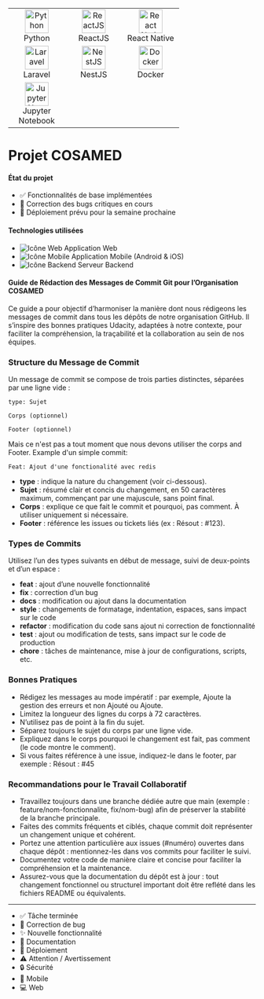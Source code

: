 <!-- Début de la grille d’icônes stack -->
<table>
  <tr>
    <td align="center" width="100">
      <img src="https://cdn.jsdelivr.net/gh/devicons/devicon/icons/python/python-original.svg" alt="Python" width="48" height="48" />
      <br>Python
    </td>
    <td align="center" width="100">
      <img src="https://cdn.jsdelivr.net/gh/devicons/devicon/icons/react/react-original.svg" alt="ReactJS" width="48" height="48" />
      <br>ReactJS
    </td>
    <td align="center" width="100">
      <img src="https://cdn.jsdelivr.net/gh/devicons/devicon/icons/react/react-original.svg" alt="React Native" width="48" height="48" />
      <br>React Native
    </td>
  </tr>
  <tr>
    <td align="center" width="100">
      <img src="https://upload.wikimedia.org/wikipedia/commons/9/9a/Laravel.svg" alt="Laravel" width="48" height="48" />
      <br>Laravel
    </td>
    <td align="center" width="100">
      <img src="https://upload.wikimedia.org/wikipedia/commons/1/1e/NestJS_logo.svg" alt="NestJS" width="48" height="48" />
      <br>NestJS
    </td>
    <td align="center" width="100">
      <img src="https://upload.wikimedia.org/wikipedia/commons/4/4e/Docker_%28container_engine%29_logo.svg" alt="Docker" width="48" height="48" />
      <br>Docker
    </td>
  </tr>
  <tr>
    <td align="center" width="100">
      <img src="https://seeklogo.com/images/J/jupyter-logo-72D1F6D1F5-seeklogo.com.png" alt="Jupyter Notebook" width="48" height="48" />
      <br>Jupyter Notebook
    </td>
    <td></td>
    <td></td>
  </tr>
</table>
<!-- Fin de la grille d’icônes stack -->


# Projet COSAMED

#### État du projet
- :white_check_mark: Fonctionnalités de base implémentées
- :bug: Correction des bugs critiques en cours
- :rocket: Déploiement prévu pour la semaine prochaine

#### Technologies utilisées
- ![Icône Web](https://cdn.jsdelivr.net/gh/Readme-Workflows/Readme-Icons@main/icons/octicons/browser.svg) Application Web
- ![Icône Mobile](https://cdn.jsdelivr.net/gh/Readme-Workflows/Readme-Icons@main/icons/octicons/device-mobile.svg) Application Mobile (Android & iOS)
- ![Icône Backend](https://cdn.jsdelivr.net/gh/Readme-Workflows/Readme-Icons@main/icons/octicons/server.svg) Serveur Backend


#### Guide de Rédaction des Messages de Commit Git pour l’Organisation COSAMED

Ce guide a pour objectif d’harmoniser la manière dont nous rédigeons les messages de commit dans tous les dépôts de notre organisation GitHub. Il s’inspire des bonnes pratiques Udacity, adaptées à notre contexte, pour faciliter la compréhension, la traçabilité et la collaboration au sein de nos équipes.

### Structure du Message de Commit
Un message de commit se compose de trois parties distinctes, séparées par une ligne vide :
```
type: Sujet

Corps (optionnel)

Footer (optionnel)
```

Mais ce n'est pas a tout moment que nous devons utiliser the corps and Footer. Example d'un simple commit:

```
Feat: Ajout d'une fonctionalité avec redis
```

- **type** : indique la nature du changement (voir ci-dessous).
- **Sujet** : résumé clair et concis du changement, en 50 caractères maximum, commençant par une majuscule, sans point final.
- **Corps** : explique ce que fait le commit et pourquoi, pas comment. À utiliser uniquement si nécessaire.
- **Footer** : référence les issues ou tickets liés (ex : Résout : #123).

### Types de Commits
Utilisez l’un des types suivants en début de message, suivi de deux-points et d’un espace :

- __feat__ : ajout d’une nouvelle fonctionnalité
- __fix__ : correction d’un bug
- __docs__ : modification ou ajout dans la documentation
- __style__ : changements de formatage, indentation, espaces, sans impact sur le code
- __refactor__ : modification du code sans ajout ni correction de fonctionnalité
- __test__ : ajout ou modification de tests, sans impact sur le code de production
- __chore__ : tâches de maintenance, mise à jour de configurations, scripts, etc.

### Bonnes Pratiques
- Rédigez les messages au mode impératif : par exemple, Ajoute la gestion des erreurs et non Ajouté ou Ajoute.
- Limitez la longueur des lignes du corps à 72 caractères.
- N’utilisez pas de point à la fin du sujet.
- Séparez toujours le sujet du corps par une ligne vide.
- Expliquez dans le corps pourquoi le changement est fait, pas comment (le code montre le comment).
- Si vous faites référence à une issue, indiquez-le dans le footer, par exemple : Résout : #45

### Recommandations pour le Travail Collaboratif
- Travaillez toujours dans une branche dédiée autre que main (exemple : feature/nom-fonctionnalite, fix/nom-bug) afin de préserver la stabilité de la branche principale.
- Faites des commits fréquents et ciblés, chaque commit doit représenter un changement unique et cohérent.
- Portez une attention particulière aux issues (#numéro) ouvertes dans chaque dépôt : mentionnez-les dans vos commits pour faciliter le suivi.
- Documentez votre code de manière claire et concise pour faciliter la compréhension et la maintenance.
- Assurez-vous que la documentation du dépôt est à jour : tout changement fonctionnel ou structurel important doit être reflété dans les fichiers README ou équivalents.

<hr>

- :white_check_mark: Tâche terminée
- :bug: Correction de bug
- :sparkles: Nouvelle fonctionnalité
- :memo: Documentation
- :rocket: Déploiement
- :warning: Attention / Avertissement
- :lock: Sécurité
- :iphone: Mobile
- :computer: Web